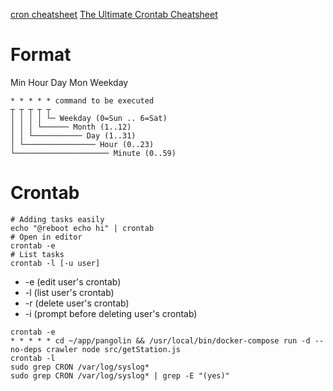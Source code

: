 [cron cheatsheet](https://devhints.io/cron)
[The Ultimate Crontab Cheatsheet](https://www.codementor.io/akul08/the-ultimate-crontab-cheatsheet-5op0f7o4r)

# Format

Min Hour Day Mon Weekday

```
* * * * * command to be executed
┬ ┬ ┬ ┬ ┬
│ │ │ │ └─ Weekday (0=Sun .. 6=Sat)
│ │ │ └────── Month (1..12)
│ │ └─────────── Day (1..31)
│ └──────────────── Hour (0..23)
└───────────────────── Minute (0..59)
```

# Crontab

```
# Adding tasks easily
echo "@reboot echo hi" | crontab
# Open in editor
crontab -e
# List tasks
crontab -l [-u user]
```

- -e (edit user's crontab)
- -l (list user's crontab)
- -r (delete user's crontab)
- -i (prompt before deleting user's crontab)

```
crontab -e
* * * * * cd ~/app/pangolin && /usr/local/bin/docker-compose run -d --no-deps crawler node src/getStation.js
crontab -l
sudo grep CRON /var/log/syslog*
sudo grep CRON /var/log/syslog* | grep -E "(yes)"
```

